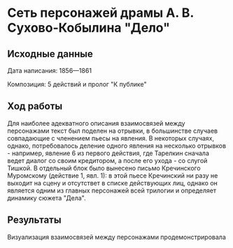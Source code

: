 # Сеть персонажей драмы А. В. Сухово-Кобылина "Дело"
## Исходные данные


Дата написания: 1856—1861


Композиция: 5 действий и пролог "К публике"

## Ход работы
Для наиболее адекватного описания взаимосвязей между персонажами текст был поделен на отрывки, в большинстве случаев совпадающие с членением пьесы на явления. В некоторых случаях, однако, потребовалось деление одного явления на несколько отрывков - например, явление 6 из первого действия, где Тарелкин сначала ведет диалог со своим кредитором, а после его ухода - со слугой Тишкой. В отдельный блок было вынесено письмо Кречинского Муромскому (действие 1, явл. 1): в этой пьесе Кречинский ни разу не выходит на сцену и отсутствет в списке действующих лиц, однако он является одним из главных персонажей всей трилогии и определяет динамику сюжета "Дела".

## Результаты
Визуализация взаимосвязей между персонажами продемонстрировала 
